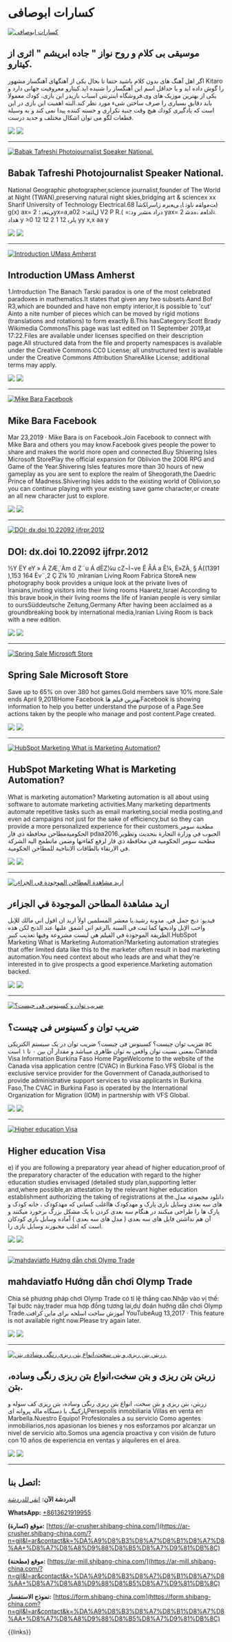 # کسارات ابوصافی

<a href="https://swt.shibang-china.com/?n=gjl&l=ar&img&k=%DA%A9%D8%B3%D8%A7%D8%B1%D8%A7%D8%AA+%D8%A7%D8%A8%D9%88%D8%B5%D8%A7%D9%81%DB%8C" target="_blank">![کسارات ابوصافی](http://static.shibang-china.com/all-800x300/2.jpg)</a>

## موسیقی بی کلام و روح نواز " جاده ابریشم " اثری از کیتارو.
اگر اهل آهنگ های بدون کلام باشید حتما تا بحال یکی از آهنگهای آهنگساز مشهور Kitaro را گوش داده اید و یا حداقل اسم این آهنگساز را شنیده اید.کیتارو معروفیت جهانی دارد و یکی از بهترین موزیک های وی.فروشگاه اینترنتی اسباب بازیدر این بازی، كودك معمولا باید دقایق بسیاری را صرف ساختن شیء مورد نظر كند.البته اهمیت این بازی در این است كه یادگیری كودك هیچ وقت جنبة تكراری و خسته كننده پیدا نمی كند و به وسیلة قطعات لگو می توان اشكال مختلف و جدید درست.


<a href="https://whatsapp.shibangsoft.com/WhatsApp.php" target="_blank" title="WhatsApp">![](http://static.shibang-china.com/icon/whatsapp.png)</a> <a href="https://swt.shibang-china.com/?n=gjl&l=ar&icon&k=%DA%A9%D8%B3%D8%A7%D8%B1%D8%A7%D8%AA+%D8%A7%D8%A8%D9%88%D8%B5%D8%A7%D9%81%DB%8C" target="_blank">![](http://static.shibang-china.com/icon/chat-ar.png)</a>

---

<a href="https://swt.shibang-china.com/?n=gjl&l=ar&img&k=%DA%A9%D8%B3%D8%A7%D8%B1%D8%A7%D8%AA+%D8%A7%D8%A8%D9%88%D8%B5%D8%A7%D9%81%DB%8C" target="_blank">![Babak Tafreshi Photojournalist Speaker National.](http://static.shibang-china.com/all-800x300/965.jpg)</a>

## Babak Tafreshi Photojournalist Speaker National.
National Geographic photographer,science journalist,founder of The World at Night (TWAN),preserving natural night skies,bridging art & sciencex xx Sharif University of Technology Electrical.68 ﺖﻣوﺎﻘﻣ ناﻮﺗ ﺎﯾ ﯽﻌﺑﺮﻣ زﺎﺳرﺎﮑﺷآ) g(x) ax= 2 ﯽﻨﻌﯾ ؛yx=a,a02 >:لﺎﺜﻣ V2 P R.( =:دراد ﻪﺸﯾر ود yax= 2 ﮥﻟدﺎﻌﻣ ،هﺪﺷ هداد y >0 یاﺮﺑ 12 1 2 12 12 yy x,x aa y


<a href="https://whatsapp.shibangsoft.com/WhatsApp.php" target="_blank" title="WhatsApp">![](http://static.shibang-china.com/icon/whatsapp.png)</a> <a href="https://swt.shibang-china.com/?n=gjl&l=ar&icon&k=%DA%A9%D8%B3%D8%A7%D8%B1%D8%A7%D8%AA+%D8%A7%D8%A8%D9%88%D8%B5%D8%A7%D9%81%DB%8C" target="_blank">![](http://static.shibang-china.com/icon/chat-ar.png)</a>

---

<a href="https://swt.shibang-china.com/?n=gjl&l=ar&img&k=%DA%A9%D8%B3%D8%A7%D8%B1%D8%A7%D8%AA+%D8%A7%D8%A8%D9%88%D8%B5%D8%A7%D9%81%DB%8C" target="_blank">![Introduction UMass Amherst](http://static.shibang-china.com/all-800x300/221.jpg)</a>

## Introduction UMass Amherst
1.Introduction The Banach Tarski paradox is one of the most celebrated paradoxes in mathematics.It states that given any two subsets Aand Bof R3,which are bounded and have non empty interior,it is possible to 'cut' Ainto a nite number of pieces which can be moved by rigid motions (translations and rotations) to form exactly B.This hasCategory:Scott Brady Wikimedia CommonsThis page was last edited on 11 September 2019,at 17:22.Files are available under licenses specified on their description page.All structured data from the file and property namespaces is available under the Creative Commons CC0 License; all unstructured text is available under the Creative Commons Attribution ShareAlike License; additional terms may apply.


<a href="https://whatsapp.shibangsoft.com/WhatsApp.php" target="_blank" title="WhatsApp">![](http://static.shibang-china.com/icon/whatsapp.png)</a> <a href="https://swt.shibang-china.com/?n=gjl&l=ar&icon&k=%DA%A9%D8%B3%D8%A7%D8%B1%D8%A7%D8%AA+%D8%A7%D8%A8%D9%88%D8%B5%D8%A7%D9%81%DB%8C" target="_blank">![](http://static.shibang-china.com/icon/chat-ar.png)</a>

---

<a href="https://swt.shibang-china.com/?n=gjl&l=ar&img&k=%DA%A9%D8%B3%D8%A7%D8%B1%D8%A7%D8%AA+%D8%A7%D8%A8%D9%88%D8%B5%D8%A7%D9%81%DB%8C" target="_blank">![Mike Bara Facebook](http://static.shibang-china.com/all-800x300/1134.jpg)</a>

## Mike Bara Facebook
Mar 23,2019 · Mike Bara is on Facebook.Join Facebook to connect with Mike Bara and others you may know.Facebook gives people the power to share and makes the world more open and connected.Buy Shivering Isles Microsoft StorePlay the official expansion for Oblivion the 2006 RPG and Game of the Year.Shivering Isles features more than 30 hours of new gameplay as you are sent to explore the realm of Sheogorath,the Daedric Prince of Madness.Shivering Isles adds to the existing world of Oblivion,so you can continue playing with your existing save game character,or create an all new character just to explore.


<a href="https://whatsapp.shibangsoft.com/WhatsApp.php" target="_blank" title="WhatsApp">![](http://static.shibang-china.com/icon/whatsapp.png)</a> <a href="https://swt.shibang-china.com/?n=gjl&l=ar&icon&k=%DA%A9%D8%B3%D8%A7%D8%B1%D8%A7%D8%AA+%D8%A7%D8%A8%D9%88%D8%B5%D8%A7%D9%81%DB%8C" target="_blank">![](http://static.shibang-china.com/icon/chat-ar.png)</a>

---

<a href="https://swt.shibang-china.com/?n=gjl&l=ar&img&k=%DA%A9%D8%B3%D8%A7%D8%B1%D8%A7%D8%AA+%D8%A7%D8%A8%D9%88%D8%B5%D8%A7%D9%81%DB%8C" target="_blank">![DOI: dx.doi 10.22092 ijfrpr.2012](http://static.shibang-china.com/all-800x300/940.jpg)</a>

## DOI: dx.doi 10.22092 ijfrpr.2012
½Y ËY eY » Á ZÆ¸´Àm d Z¨u Á dËZ¼u cZ¬Ì¬ve Ê ÅÁ a Ê¼¸ È»ZÀ¸ § Á{(1391 ),153 164 Èv¨,2 Ç Z¼ 10 ¸mIranian Living Room Fabrica StoreA new photography book provides a unique look at the private lives of Iranians,inviting visitors into their living rooms Haaretz,Israel According to this brave book,in their living rooms the life of Iranian people is very similar to oursSüddeutsche Zeitung,Germany After having been acclaimed as a groundbreaking book by international media,Iranian Living Room is back with a new edition.


<a href="https://whatsapp.shibangsoft.com/WhatsApp.php" target="_blank" title="WhatsApp">![](http://static.shibang-china.com/icon/whatsapp.png)</a> <a href="https://swt.shibang-china.com/?n=gjl&l=ar&icon&k=%DA%A9%D8%B3%D8%A7%D8%B1%D8%A7%D8%AA+%D8%A7%D8%A8%D9%88%D8%B5%D8%A7%D9%81%DB%8C" target="_blank">![](http://static.shibang-china.com/icon/chat-ar.png)</a>

---

<a href="https://swt.shibang-china.com/?n=gjl&l=ar&img&k=%DA%A9%D8%B3%D8%A7%D8%B1%D8%A7%D8%AA+%D8%A7%D8%A8%D9%88%D8%B5%D8%A7%D9%81%DB%8C" target="_blank">![Spring Sale Microsoft Store](http://static.shibang-china.com/all-800x300/371.jpg)</a>

## Spring Sale Microsoft Store
Save up to 65% on over 380 hot games.Gold members save 10% more.Sale ends April 9,2018‫بهترین فیلم ها Home Facebook‬Facebook is showing information to help you better understand the purpose of a Page.See actions taken by the people who manage and post content.Page created.


<a href="https://whatsapp.shibangsoft.com/WhatsApp.php" target="_blank" title="WhatsApp">![](http://static.shibang-china.com/icon/whatsapp.png)</a> <a href="https://swt.shibang-china.com/?n=gjl&l=ar&icon&k=%DA%A9%D8%B3%D8%A7%D8%B1%D8%A7%D8%AA+%D8%A7%D8%A8%D9%88%D8%B5%D8%A7%D9%81%DB%8C" target="_blank">![](http://static.shibang-china.com/icon/chat-ar.png)</a>

---

<a href="https://swt.shibang-china.com/?n=gjl&l=ar&img&k=%DA%A9%D8%B3%D8%A7%D8%B1%D8%A7%D8%AA+%D8%A7%D8%A8%D9%88%D8%B5%D8%A7%D9%81%DB%8C" target="_blank">![HubSpot Marketing What is Marketing Automation?](http://static.shibang-china.com/all-800x300/836.jpg)</a>

## HubSpot Marketing What is Marketing Automation?
What is marketing automation? Marketing automation is all about using software to automate marketing activities.Many marketing departments automate repetitive tasks such as email marketing,social media posting,and even ad campaigns not just for the sake of efficiency,but so they can provide a more personalized experience for their customers.مطحنة سومر الحكوميةمطاحن محافظة ذي قار pdaa2016.الحبوب في وزارة التجارة بتحديث وتطوير مطحنة سومر الحكومية في محافظة ذي قار لرفع كفاءتها وضمن ماتطمح اليه الشركة في الارتقاء بالطاقات الانتاجية للمطاحن الحكومية.


<a href="https://whatsapp.shibangsoft.com/WhatsApp.php" target="_blank" title="WhatsApp">![](http://static.shibang-china.com/icon/whatsapp.png)</a> <a href="https://swt.shibang-china.com/?n=gjl&l=ar&icon&k=%DA%A9%D8%B3%D8%A7%D8%B1%D8%A7%D8%AA+%D8%A7%D8%A8%D9%88%D8%B5%D8%A7%D9%81%DB%8C" target="_blank">![](http://static.shibang-china.com/icon/chat-ar.png)</a>

---

<a href="https://swt.shibang-china.com/?n=gjl&l=ar&img&k=%DA%A9%D8%B3%D8%A7%D8%B1%D8%A7%D8%AA+%D8%A7%D8%A8%D9%88%D8%B5%D8%A7%D9%81%DB%8C" target="_blank">![اريد مشاهدة المطاحن الموجودة في الجزاءر](http://static.shibang-china.com/all-800x300/642.jpg)</a>

## اريد مشاهدة المطاحن الموجودة في الجزاءر
فيديو: ذبح جمل في. مدونة رشيد.يا معشر المسلمين اولأ اريد ان اقول اني مالك للإبل واحب الإبل واذبحها كما ثبت في السنة بالرغم اني اشفق عليها عند الذبح لكن هذه الطريقة الموجودة في الفيلم هي ليست مشروعة وفيها تعذيب كبير.HubSpot Marketing What is Marketing Automation?Marketing automation strategies that offer limited data like this to the marketer often result in bad marketing automation.You need context about who leads are and what they're interested in to give prospects a good experience.Marketing automation backed.


<a href="https://whatsapp.shibangsoft.com/WhatsApp.php" target="_blank" title="WhatsApp">![](http://static.shibang-china.com/icon/whatsapp.png)</a> <a href="https://swt.shibang-china.com/?n=gjl&l=ar&icon&k=%DA%A9%D8%B3%D8%A7%D8%B1%D8%A7%D8%AA+%D8%A7%D8%A8%D9%88%D8%B5%D8%A7%D9%81%DB%8C" target="_blank">![](http://static.shibang-china.com/icon/chat-ar.png)</a>

---

<a href="https://swt.shibang-china.com/?n=gjl&l=ar&img&k=%DA%A9%D8%B3%D8%A7%D8%B1%D8%A7%D8%AA+%D8%A7%D8%A8%D9%88%D8%B5%D8%A7%D9%81%DB%8C" target="_blank">![ضریب توان و کسینوس فی چیست؟](http://static.shibang-china.com/all-800x300/1059.jpg)</a>

## ضریب توان و کسینوس فی چیست؟
ضریب توان چیست؟ کسینوس فی چیست؟ ضریب توان در یک سیستم الکتریکی ac بمعنی نسبت توان واقعی به توان ظاهری میباشد و مقدار آن بین ۰ تا ۱ است.Canada Visa Information Burkina Faso Home PageWelcome to the website of the Canada visa application centre (CVAC) in Burkina Faso.VFS Global is the exclusive service provider for the Government of Canada,authorised to provide administrative support services to visa applicants in Burkina Faso,The CVAC in Burkina Faso is operated by the International Organization for Migration (IOM) in partnership with VFS Global.


<a href="https://whatsapp.shibangsoft.com/WhatsApp.php" target="_blank" title="WhatsApp">![](http://static.shibang-china.com/icon/whatsapp.png)</a> <a href="https://swt.shibang-china.com/?n=gjl&l=ar&icon&k=%DA%A9%D8%B3%D8%A7%D8%B1%D8%A7%D8%AA+%D8%A7%D8%A8%D9%88%D8%B5%D8%A7%D9%81%DB%8C" target="_blank">![](http://static.shibang-china.com/icon/chat-ar.png)</a>

---

<a href="https://swt.shibang-china.com/?n=gjl&l=ar&img&k=%DA%A9%D8%B3%D8%A7%D8%B1%D8%A7%D8%AA+%D8%A7%D8%A8%D9%88%D8%B5%D8%A7%D9%81%DB%8C" target="_blank">![Higher education Visa](http://static.shibang-china.com/all-800x300/496.jpg)</a>

## Higher education Visa
e) if you are following a preparatory year ahead of higher education,proof of the preparatory character of the education with regard to the higher education studies envisaged (detailed study plan,supporting letter and,where possible,an attestation by the relevant higher education establishment authorizing the taking of registrations at the.دانلود مجموعه مدل های سه بعدی وسایل بازی پارک و مهدکودک هااغلب کسانی که مهدکودک ، خانه کودک و پارک ها را طراحی میکنند در هنگام سه بعدی کردن با یک مشکل بزرگ برخورد میکنند و آن هم نداشتن فایل های سه بعدی ( مدل های سه بعدی ) آماده وسایل بازی کودکان است که اغلب مجبورند وسایل بازی را.


<a href="https://whatsapp.shibangsoft.com/WhatsApp.php" target="_blank" title="WhatsApp">![](http://static.shibang-china.com/icon/whatsapp.png)</a> <a href="https://swt.shibang-china.com/?n=gjl&l=ar&icon&k=%DA%A9%D8%B3%D8%A7%D8%B1%D8%A7%D8%AA+%D8%A7%D8%A8%D9%88%D8%B5%D8%A7%D9%81%DB%8C" target="_blank">![](http://static.shibang-china.com/icon/chat-ar.png)</a>

---

<a href="https://swt.shibang-china.com/?n=gjl&l=ar&img&k=%DA%A9%D8%B3%D8%A7%D8%B1%D8%A7%D8%AA+%D8%A7%D8%A8%D9%88%D8%B5%D8%A7%D9%81%DB%8C" target="_blank">![mahdaviatfo Hướng dẫn chơi Olymp Trade](http://static.shibang-china.com/all-800x300/707.jpg)</a>

## mahdaviatfo Hướng dẫn chơi Olymp Trade
Chia sẻ phương pháp chơi Olymp Trade có tỉ lệ thắng cao.Nhập vào vị thế: Tại bước này,trader mua hợp đồng tương lai,dự đoán hướng dẫn chơi Olymp Trade.‫آموزش ساخت اسلحه برای ماین کرافت‬‎ YouTubeAug 13,2017 · This feature is not available right now.Please try again later.


<a href="https://whatsapp.shibangsoft.com/WhatsApp.php" target="_blank" title="WhatsApp">![](http://static.shibang-china.com/icon/whatsapp.png)</a> <a href="https://swt.shibang-china.com/?n=gjl&l=ar&icon&k=%DA%A9%D8%B3%D8%A7%D8%B1%D8%A7%D8%AA+%D8%A7%D8%A8%D9%88%D8%B5%D8%A7%D9%81%DB%8C" target="_blank">![](http://static.shibang-china.com/icon/chat-ar.png)</a>

---

<a href="https://swt.shibang-china.com/?n=gjl&l=ar&img&k=%DA%A9%D8%B3%D8%A7%D8%B1%D8%A7%D8%AA+%D8%A7%D8%A8%D9%88%D8%B5%D8%A7%D9%81%DB%8C" target="_blank">![زربتن بتن ریزی و بتن سخت،انواع بتن ریزی رنگی وساده، بتن.](http://static.shibang-china.com/all-800x300/1268.jpg)</a>

## زربتن بتن ریزی و بتن سخت،انواع بتن ریزی رنگی وساده، بتن.
زربتن، بتن ریزی و بتن سخت، انواع بتن ریزی رنگی وساده، بتن ریزی کف سوله و پارکینگ با دستگاه ماله پروانه ایPersepolis inmobiliaria Villas en venta en Marbella.Nuestro Equipo! Profesionales a su servicio Como agentes inmobiliarios,nos apasionan los bienes y nos esforzamos por alcanzar un nivel de servicio alto.Somos una agencia proactiva y con visión de futuro con 10 años de experiencia en ventas y alquileres en el área.


<a href="https://whatsapp.shibangsoft.com/WhatsApp.php" target="_blank" title="WhatsApp">![](http://static.shibang-china.com/icon/whatsapp.png)</a> <a href="https://swt.shibang-china.com/?n=gjl&l=ar&icon&k=%DA%A9%D8%B3%D8%A7%D8%B1%D8%A7%D8%AA+%D8%A7%D8%A8%D9%88%D8%B5%D8%A7%D9%81%DB%8C" target="_blank">![](http://static.shibang-china.com/icon/chat-ar.png)</a>

---
## اتصل بنا:

**الدردشة الآن:** [انقر للدردشة](https://swt.shibang-china.com?n=gjl&l=ar&contact&k=%DA%A9%D8%B3%D8%A7%D8%B1%D8%A7%D8%AA+%D8%A7%D8%A8%D9%88%D8%B5%D8%A7%D9%81%DB%8C)

**WhatsApp:**  [+8613621919955](https://whatsapp.shibangsoft.com/WhatsApp.php)

**موقع (كسارة):** [https://ar-crusher.shibang-china.com/](https://ar-crusher.shibang-china.com/?n=gjl&l=ar&contact&k=%DA%A9%D8%B3%D8%A7%D8%B1%D8%A7%D8%AA+%D8%A7%D8%A8%D9%88%D8%B5%D8%A7%D9%81%DB%8C)

**موقع (مطحنة):** [https://ar-mill.shibang-china.com/](https://ar-mill.shibang-china.com/?n=gjl&l=ar&contact&k=%DA%A9%D8%B3%D8%A7%D8%B1%D8%A7%D8%AA+%D8%A7%D8%A8%D9%88%D8%B5%D8%A7%D9%81%DB%8C)

**نموذج الاستفسار:** [https://form.shibang-china.com](https://form.shibang-china.com?n=gjl&l=ar&contact&k=%DA%A9%D8%B3%D8%A7%D8%B1%D8%A7%D8%AA+%D8%A7%D8%A8%D9%88%D8%B5%D8%A7%D9%81%DB%8C)

{{links}}